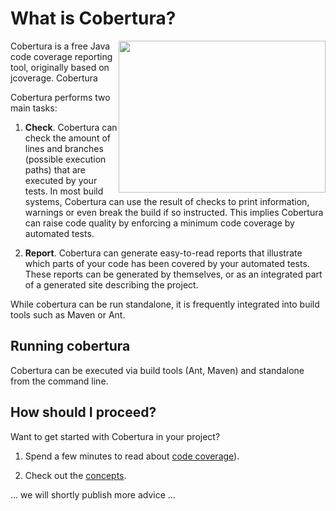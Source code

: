 # What is Cobertura?

<img src="images/yesPen.png" style="float:right" width="331" height="243"/> Cobertura is a free Java code coverage
reporting tool, originally based on jcoverage. Cobertura

Cobertura performs two main tasks:

1. **Check**. Cobertura can check the amount of lines and branches (possible execution paths) that are executed
			by your tests. In most build systems, Cobertura can use the result of checks to print information,
			warnings or even break the build if so instructed. This implies Cobertura can raise code quality by
			enforcing a minimum code coverage by automated tests.

2. **Report**. Cobertura can generate easy-to-read reports that illustrate which parts of your code has been
			covered by your automated tests. These reports can be generated by themselves, or as an integrated
			part of a generated site describing the project.

While cobertura can be run standalone, it is frequently integrated into build tools such as Maven or Ant.

## Running cobertura
Cobertura can be executed via build tools (Ant, Maven) and standalone from the command line.

## How should I proceed?

Want to get started with Cobertura in your project?

1. Spend a few minutes to read about [code coverage](coverage/coverage_explained.html)).

1. Check out the [concepts](architecture.html).

... we will shortly publish more advice ...

